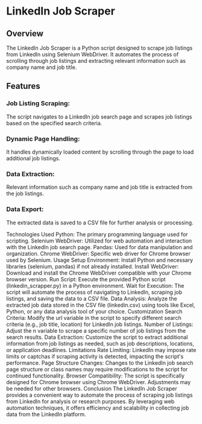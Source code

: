 # LinkedIn Job Scraper

## Overview

The LinkedIn Job Scraper is a Python script designed to scrape job listings from LinkedIn using Selenium WebDriver. It automates the process of scrolling through job listings and extracting relevant information such as company name and job title.

## Features

### Job Listing Scraping: 

The script navigates to a LinkedIn job search page and scrapes job listings based on the specified search criteria.

### Dynamic Page Handling: 

It handles dynamically loaded content by scrolling through the page to load additional job listings.

### Data Extraction: 

Relevant information such as company name and job title is extracted from the job listings.

### Data Export: 

The extracted data is saved to a CSV file for further analysis or processing.

Technologies Used
Python: The primary programming language used for scripting.
Selenium WebDriver: Utilized for web automation and interaction with the LinkedIn job search page.
Pandas: Used for data manipulation and organization.
Chrome WebDriver: Specific web driver for Chrome browser used by Selenium.
Usage
Setup Environment: Install Python and necessary libraries (selenium, pandas) if not already installed.
Install WebDriver: Download and install the Chrome WebDriver compatible with your Chrome browser version.
Run Script: Execute the provided Python script (linkedin_scrapper.py) in a Python environment.
Wait for Execution: The script will automate the process of navigating to LinkedIn, scraping job listings, and saving the data to a CSV file.
Data Analysis: Analyze the extracted job data stored in the CSV file (linkedin.csv) using tools like Excel, Python, or any data analysis tool of your choice.
Customization
Search Criteria: Modify the url variable in the script to specify different search criteria (e.g., job title, location) for LinkedIn job listings.
Number of Listings: Adjust the n variable to scrape a specific number of job listings from the search results.
Data Extraction: Customize the script to extract additional information from job listings as needed, such as job descriptions, locations, or application deadlines.
Limitations
Rate Limiting: LinkedIn may impose rate limits or captchas if scraping activity is detected, impacting the script's performance.
Page Structure Changes: Changes to the LinkedIn job search page structure or class names may require modifications to the script for continued functionality.
Browser Compatibility: The script is specifically designed for Chrome browser using Chrome WebDriver. Adjustments may be needed for other browsers.
Conclusion
The LinkedIn Job Scraper provides a convenient way to automate the process of scraping job listings from LinkedIn for analysis or research purposes. By leveraging web automation techniques, it offers efficiency and scalability in collecting job data from the LinkedIn platform.
